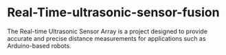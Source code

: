 # Real-Time-ultrasonic-sensor-fusion
The Real-time Ultrasonic Sensor Array is a project designed to provide accurate and precise distance measurements for applications such as Arduino-based robots. 

